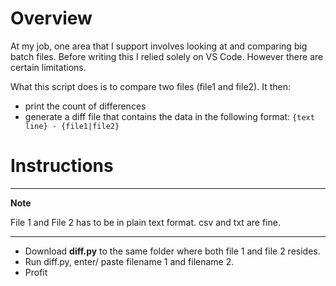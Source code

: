 # Overview

At my job, one area that I support involves looking at and comparing big batch files. Before writing this I relied solely on VS Code. However there are certain limitations.

What this script does is to compare two files (file1 and file2). It then:
- print the count of differences 
- generate a diff file that contains the data in the following format:
  `{text line} - {file1|file2}`

# Instructions

---
**Note**

File 1 and File 2 has to be in plain text format. csv and txt are fine.

---

- Download **diff.py** to the same folder where both file 1 and file 2 resides.
- Run diff.py, enter/ paste filename 1 and filename 2.
- Profit


